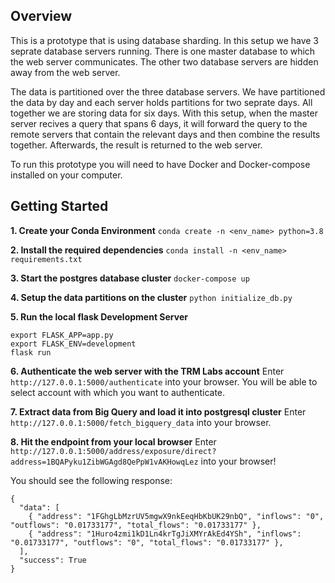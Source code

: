 ## Overview

This is a prototype that is using database sharding.
In this setup we have 3 seprate database servers running.
There is one master database to which the web server communicates.
The other two database servers are hidden away from the web server.

The data is partitioned over the three database servers.
We have partitioned the data by day and each server holds partitions for two seprate days.
All together we are storing data for six days.
With this setup, when the master server recives a query that spans 6 days, it will forward the query to the
remote servers that contain the relevant days and then combine the results together.
Afterwards, the result is returned to the web server. 

To run this prototype you will need to have Docker and Docker-compose installed on your computer.


## Getting Started

**1. Create your Conda Environment**
`conda create -n <env_name> python=3.8`

**2. Install the required dependencies**
`conda install -n <env_name> requirements.txt`

**3. Start the postgres database cluster**
`docker-compose up`

**4. Setup the data partitions on the cluster**
`python initialize_db.py`

**5. Run the local flask Development Server**
```
export FLASK_APP=app.py
export FLASK_ENV=development
flask run
```

**6. Authenticate the web server with the TRM Labs account**
Enter `http://127.0.0.1:5000/authenticate` into your browser.
You will be able to select account with which you want to authenticate.

**7. Extract data from Big Query and load it into postgresql cluster**
Enter `http://127.0.0.1:5000/fetch_bigquery_data` into your browser.


**8. Hit the endpoint from your local browser**
Enter `http://127.0.0.1:5000/address/exposure/direct?address=1BQAPyku1ZibWGAgd8QePpW1vAKHowqLez` into your browser!

You should see the following response:
```
{
  "data": [
    { "address": "1FGhgLbMzrUV5mgwX9nkEeqHbKbUK29nbQ", "inflows": "0", "outflows": "0.01733177", "total_flows": "0.01733177" },
    { "address": "1Huro4zmi1kD1Ln4krTgJiXMYrAkEd4YSh", "inflows": "0.01733177", "outflows": "0", "total_flows": "0.01733177" },
  ],
  "success": True
}
```



